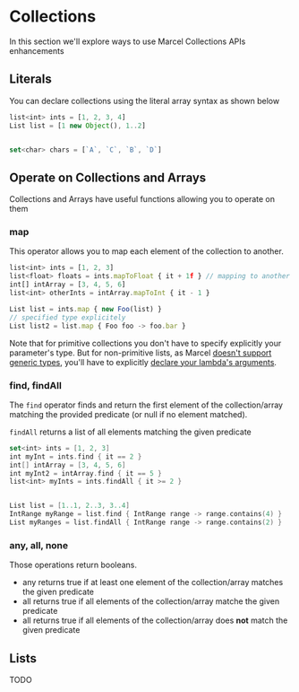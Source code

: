 # Collections

In this section we'll explore ways to use Marcel Collections APIs enhancements

## Literals

You can declare collections using the literal array syntax as shown below 

```javascript
list<int> ints = [1, 2, 3, 4]
List list = [1 new Object(), 1..2]


set<char> chars = [`A`, `C`, `B`, `D`]
```
## Operate on Collections and Arrays

Collections and Arrays have useful functions allowing you to operate on them

### map

This operator allows you to map each element of the collection to another.

```javascript
list<int> ints = [1, 2, 3]
list<float> floats = ints.mapToFloat { it + 1f } // mapping to another primitive collection
int[] intArray = [3, 4, 5, 6]
list<int> otherInts = intArray.mapToInt { it - 1 }

List list = ints.map { new Foo(list) }
// specified type explicitely
List list2 = list.map { Foo foo -> foo.bar }
```

Note that for primitive collections you don't have to specify explicitly your parameter's type. 
But for non-primitive lists, as Marcel [doesn't support generic types](../language-specification/types.md#generic-types), you'll have to explicitly 
[declare your lambda's arguments](../language-specification/lambdas.md).

### find, findAll

The `find` operator finds and return the first element of the collection/array matching the provided predicate (or null if no element matched).

`findAll` returns a list of all elements matching the given predicate

```kotlin
set<int> ints = [1, 2, 3]
int myInt = ints.find { it == 2 }
int[] intArray = [3, 4, 5, 6]
int myInt2 = intArray.find { it == 5 }
list<int> myInts = ints.findAll { it >= 2 }


List list = [1..1, 2..3, 3..4]
IntRange myRange = list.find { IntRange range -> range.contains(4) }
List myRanges = list.findAll { IntRange range -> range.contains(2) }
```

### any, all, none
Those operations return booleans.
- any returns true if at least one element of the collection/array matches the given predicate
- all returns true if all elements of the collection/array matche the given predicate
- all returns true if all elements of the collection/array does **not** match the given predicate

## Lists

TODO